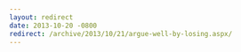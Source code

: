 ```yaml
---
layout: redirect
date: 2013-10-20 -0800
redirect: /archive/2013/10/21/argue-well-by-losing.aspx/
---
```

